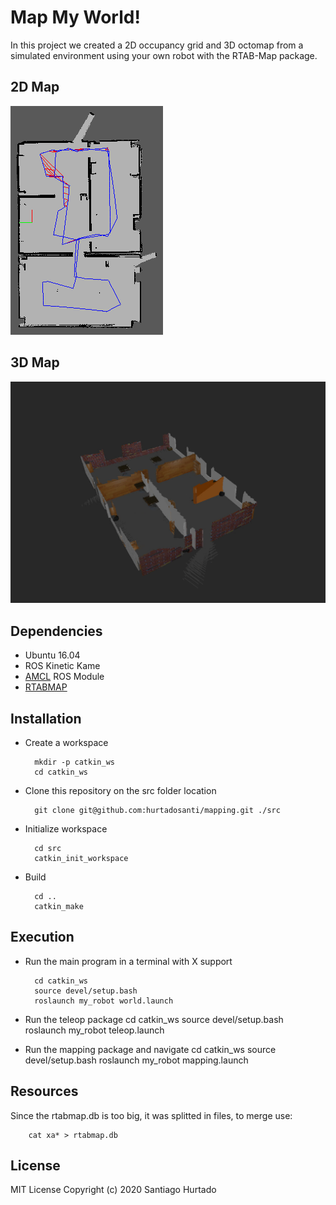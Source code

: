 # Map My World!
In this project we created a 2D occupancy grid and 3D octomap from a simulated environment using your own robot with the RTAB-Map package.

## 2D Map
![map](./resources/2d_map.png)

## 3D Map
![3D](./resources/3d_map.png)

## Dependencies
- Ubuntu 16.04
- ROS Kinetic Kame
- [AMCL](http://wiki.ros.org/amcl) ROS Module
- [RTABMAP](http://wiki.ros.org/rtabmap_ros)


## Installation
- Create a workspace

        mkdir -p catkin_ws
        cd catkin_ws

- Clone this repository on the src folder location
  
        git clone git@github.com:hurtadosanti/mapping.git ./src

- Initialize workspace
        
        cd src
        catkin_init_workspace

- Build
  
        cd ..
        catkin_make

## Execution

- Run the main program in a terminal with X support
  
        cd catkin_ws
        source devel/setup.bash
        roslaunch my_robot world.launch

- Run the teleop package
        cd catkin_ws
        source devel/setup.bash
        roslaunch my_robot teleop.launch

- Run the mapping package and navigate
        cd catkin_ws
        source devel/setup.bash
        roslaunch my_robot mapping.launch

## Resources
Since the rtabmap.db is too big, it was splitted in files, to merge use:

        cat xa* > rtabmap.db

## License
MIT License Copyright (c) 2020 Santiago Hurtado
